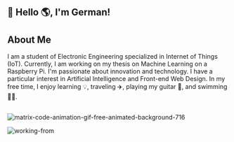 ## 👋 Hello 🌎, I'm German!

## About Me 

I am a student of Electronic Engineering specialized in Internet of Things (IoT). Currently, I am working on my thesis on Machine Learning on a Raspberry Pi. I'm passionate about innovation and technology. I have a particular interest in Artificial Intelligence and Front-end Web Design. In my free time, I enjoy learning 💡, traveling ✈️, playing my guitar 🎸, and swimming 🏊‍♂️. 

## 
![matrix-code-animation-gif-free-animated-background-716](https://github.com/germanquevedo/germanquevedo/assets/127355727/60e72076-a547-4f64-89b3-3a9c82d90195)


![working-from](https://github.com/germanquevedo/germanquevedo/assets/127355727/f747ce71-0cbe-46b7-b361-1fff40517bd0)


  

